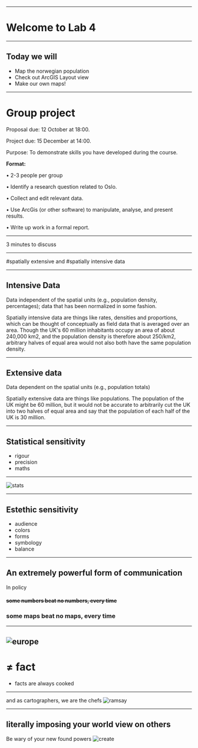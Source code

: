 


---

# Welcome to Lab 4

---

## Today we will


* Map the norwegian population
* Check out ArcGIS Layout view
* Make our own maps!
 
---
# Group project
Proposal due: 12 October at 18:00.

Project due: 15 December at 14:00.

Purpose: To demonstrate skills you have developed during the course.

__Format:__

• 2-3 people per group

• Identify a research question related to Oslo.

• Collect and edit relevant data.

• Use ArcGis (or other software) to manipulate, analyse, and present results.

• Write up work in a formal report. 

---

3 minutes to discuss

---

#spatially extensive
and 
#spatially intensive
data

---

## Intensive Data
Data independent of the spatial units (e.g., population density, percentages); data that has been normalized in some fashion.

Spatially intensive data are things like rates, densities and proportions, which can be thought of conceptually as field data that is averaged over an area. Though the UK's 60 million inhabitants occupy an area of about 240,000 km2, and the population density is therefore about 250/km2, arbitrary halves of equal area would not also both have the same population density.


---

## Extensive data

Data dependent on the spatial units (e.g., population totals)

Spatially extensive data are things like populations. The population of the UK might be 60 million, but it would not be accurate to arbitrarily cut the UK into two halves of equal area and say that the population of each half of the UK is 30 million.

---
## Statistical sensitivity

* rigour
* precision
* maths

---

![stats](http://i.giphy.com/l0HlJIp1dIZzimEBq.gif)

---

## Estethic sensitivity

* audience
* colors
* forms
* symbology
* balance


---
An extremely powerful form of communication
---
In policy
#### ~~some numbers beat no numbers, every time~~
### some maps beat no maps, every time

---

![europe](http://i.giphy.com/EMN1oJmbe5uWA.gif)
---
# ≠ fact 
- facts are always cooked 

---
and as cartographers, we are the chefs
![ramsay](http://i.giphy.com/l3V0gnmiNvCNz85Wg.gif)

---
literally imposing your world view on others
---

Be wary of your new found powers
![create](http://i.giphy.com/xTiTnMj5s7bNlgvZg4.gif)

